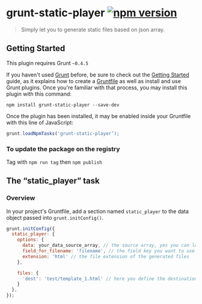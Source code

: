 # grunt-static-player [![npm version](https://badge.fury.io/js/grunt-static-player.svg)](https://badge.fury.io/js/grunt-static-player)

> Simply let you to generate static files based on json array.

## Getting Started
This plugin requires Grunt `~0.4.5`

If you haven't used [Grunt](http://gruntjs.com/) before, be sure to check out the [Getting Started](http://gruntjs.com/getting-started) guide, as it explains how to create a [Gruntfile](http://gruntjs.com/sample-gruntfile) as well as install and use Grunt plugins. Once you're familiar with that process, you may install this plugin with this command:

```shell
npm install grunt-static-player --save-dev
```

Once the plugin has been installed, it may be enabled inside your Gruntfile with this line of JavaScript:

```js
grunt.loadNpmTasks('grunt-static-player’);
```

### To update the package on the registry

Tag with ```npm run tag``` then ```npm publish```

 

## The “static_player” task

### Overview
In your project's Gruntfile, add a section named `static_player` to the data object passed into `grunt.initConfig()`.

```js
grunt.initConfig({
  static_player: {
    options: {
      data: your_data_source_array, // the source array, yes you can load an external json file
      field_for_filename: 'filename', // the field key you want to use to name the generated files
      extension: 'html' // the file extension of the generated files
    },

    files: {
      'dest': 'test/template_1.html' // here you define the destination folder and the template file
    }
  },
});
```

